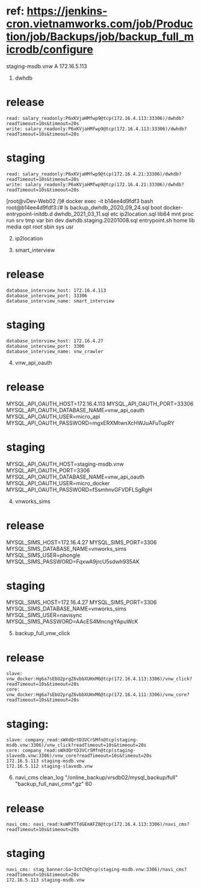 # ref: https://jenkins-cron.vietnamworks.com/job/Production/job/Backups/job/backup_full_microdb/configure
 

staging-msdb.vnw        A       172.16.5.113



1. dwhdb
# release
    read: salary_readonly:P6xKVjaHMfwp9@tcp(172.16.4.113:33306)/dwhdb?readTimeout=10s&timeout=20s
    write: salary_readonly:P6xKVjaHMfwp9@tcp(172.16.4.113:33306)/dwhdb?readTimeout=10s&timeout=20s
# staging
    read: salary_readonly:P6xKVjaHMfwp9@tcp(172.16.4.21:33306)/dwhdb?readTimeout=10s&timeout=20s
    write: salary_readonly:P6xKVjaHMfwp9@tcp(172.16.4.21:33306)/dwhdb?readTimeout=10s&timeout=20s
    
[root@vDev-Web02 /]# docker exec -it b14ee4d9fdf3 bash
root@b14ee4d9fdf3:/# ls
backup_dwhdb_2020_09_24.sql  boot  docker-entrypoint-initdb.d  dwhdb_2021_03_11.sql  etc   ip2location.sql  lib64  mnt	proc  run   srv  tmp  var
bin			     dev   dwhdb.staging.20201008.sql  entrypoint.sh	     home  lib		    media  opt	root  sbin  sys  usr
 

2. ip2location




3. smart_interview
 
# release
    database_interview_host: 172.16.4.113
    database_interview_port: 33306
    database_interview_name: smart_interview
 
# staging
    database_interview_host: 172.16.4.27
    database_interview_port: 3306
    database_interview_name: vnw_crawler



4. vnw_api_oauth
# release
MYSQL_API_OAUTH_HOST=172.16.4.113
MYSQL_API_OAUTH_PORT=33306
MYSQL_API_OAUTH_DATABASE_NAME=vnw_api_oauth
MYSQL_API_OAUTH_USER=micro_api
MYSQL_API_OAUTH_PASSWORD=mgxERXMtwnXcHWJuAFuTupRY
 
# staging
MYSQL_API_OAUTH_HOST=staging-msdb.vnw
MYSQL_API_OAUTH_PORT=3306
MYSQL_API_OAUTH_DATABASE_NAME=vnw_api_oauth
MYSQL_API_OAUTH_USER=micro_docker
MYSQL_API_OAUTH_PASSWORD=fSsmhnvGFVDFLSgRgH



4. vnworks_sims
# release
MYSQL_SIMS_HOST=172.16.4.27
MYSQL_SIMS_PORT=3306
MYSQL_SIMS_DATABASE_NAME=vnworks_sims
MYSQL_SIMS_USER=phongle
MYSQL_SIMS_PASSWORD=FqxwA9jrcU5sdwh935AK
 
# staging
MYSQL_SIMS_HOST=172.16.4.27
MYSQL_SIMS_PORT=3306
MYSQL_SIMS_DATABASE_NAME=vnworks_sims
MYSQL_SIMS_USER=navisync
MYSQL_SIMS_PASSWORD=AAcES4MncngYApuWcK
 

5. backup_full_vnw_click
 
# release
    slave: vnw_docker:Hg6a7sEbU2prgZ6vbbXUHxM6@tcp(172.16.4.113:3306)/vnw_click?readTimeout=10s&timeout=20s
    core: vnw_docker:Hg6a7sEbU2prgZ6vbbXUHxM6@tcp(172.16.4.111:3306)/vnw_core?readTimeout=10s&timeout=20s
# staging:
    slave: company_read:sWXdQrtD3VCrSMfn@tcp(staging-msdb.vnw:3306)/vnw_click?readTimeout=10s&timeout=20s
    core: company_read:sWXdQrtD3VCrSMfn@tcp(staging-slavedb.vnw:3306)/vnw_core?readTimeout=10s&timeout=20s
    172.16.5.113 staging-msdb.vnw
    172.16.5.112 staging-slavedb.vnw   



6. navi_cms
    clean_log "/online_backup/vrsdb02/mysql_backup/full" "backup_full_navi_cms*.gz" 60
 
# release
    navi_cms: navi_read:kuWPXTTdGEmAFZ8@tcp(172.16.4.113:3306)/navi_cms?readTimeout=10s&timeout=20s
 
# staging
    navi_cms: stag_banner:Ga~3ctCh@tcp(staging-msdb.vnw:3306)/navi_cms?readTimeout=10s&timeout=20s
    172.16.5.113 staging-msdb.vnw




 